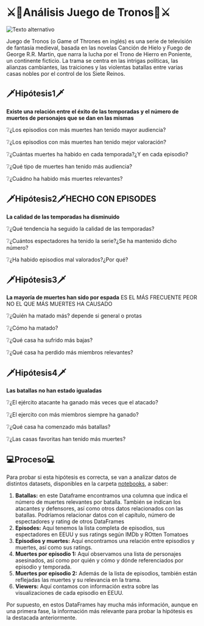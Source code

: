 # ⚔👑**Análisis Juego de Tronos**👑⚔

![Texto alternativo](https://m.media-amazon.com/images/I/519IvvdDEUL._AC_UF894,1000_QL80_.jpg)

Juego de Tronos (o Game of Thrones en inglés) es una serie de televisión de fantasía medieval, basada en las novelas Canción de Hielo y Fuego de George R.R. Martin, que narra la lucha por el Trono de Hierro en Poniente, un continente ficticio. La trama se centra en las intrigas políticas, las alianzas cambiantes, las traiciones y las violentas batallas entre varias casas nobles por el control de los Siete Reinos. 

## 🗡Hipótesis1🗡 

**Existe una relación entre el éxito de las temporadas y el número de muertes de personajes que se dan en las mismas**

❔¿Los episodios con más muertes han tenido mayor audiencia?

❔¿Los episodios con más muertes han tenido mejor valoración?

❔¿Cuántas muertes ha habido en cada temporada?¿Y en cada episodio?

❔¿Qué tipo de muertes han tenido más audiencia?

❔¿Cuádno ha habido más muertes relevantes?


## 🗡Hipótesis2🗡HECHO CON EPISODES
**La calidad de las temporadas ha disminuido**

❔¿Qué tendencia ha seguido la calidad de las temporadas?

❔¿Cuántos espectadores ha tenido la serie?¿Se ha mantenido dicho número?

❔¿Ha habido episodios mal valorados?¿Por qué?


## 🗡Hipótesis3🗡
**La mayoría de muertes han sido por espada**  ES EL MÁS FRECUENTE PEOR NO EL QUE MÁS MUERTES HA CAUSADO

❔¿Quién ha matado más? depende si general o protas

❔¿Cómo ha matado?

❔¿Qué casa ha sufrido más bajas?

❔¿Qué casa ha perdido más miembros relevantes?


## 🗡Hipótesis4🗡

**Las batallas no han estado igualadas**

❔¿El ejército atacante ha ganado más veces que el atacado?​

❔¿El ejercito con más miembros siempre ha ganado?

❔¿Qué casa ha comenzado más batallas?

❔¿Las casas favoritas han tenido más muertes?


## 💻Proceso💻

Para probar si esta hipótesis es correcta, se van a analizar datos de distintos datasets, disponibles en la carpeta [notebooks](https://github.com/NereaLdA/EDA-Game_of_Thrones_/tree/main/notebooks), a saber:

  1. **Batallas:** en este Dataframe encontramos una columna que indica el número de muertes relevantes por batalla. También se indican los atacantes y defensores, así como otros datos relacionados con las batallas. Podríamos relacionar datos con el capítulo, número de espectadores y rating de otros DataFrames
  2. **Episodes:** Aquí tenemos la lista completa de episodios, sus espectadores en EEUU y sus ratings según IMDb y ROtten Tomatoes
  3. **Episodios y muertes:** Aquí encontramos una relación entre episodios y muertes, así como sus ratings.
  4. **Muertes por episodio 1:** Aquí observamos una lista de personajes asesinados, así como por quién y cómo y dónde referenciados por episodio y temporada.
  5. **Muertes por episodio 2:** Además de la lista de episodios, también están reflejadas las muertes y su relevancia en la trama.
  6. **Viewers:** Aquí contamos con información extra sobre las visualizaciones de cada episodio en EEUU.

Por supuesto, en estos DataFrames hay mucha más información, aunque en una primera fase, la información más relevante para probar la hipótesis es la destacada anteriormente.
